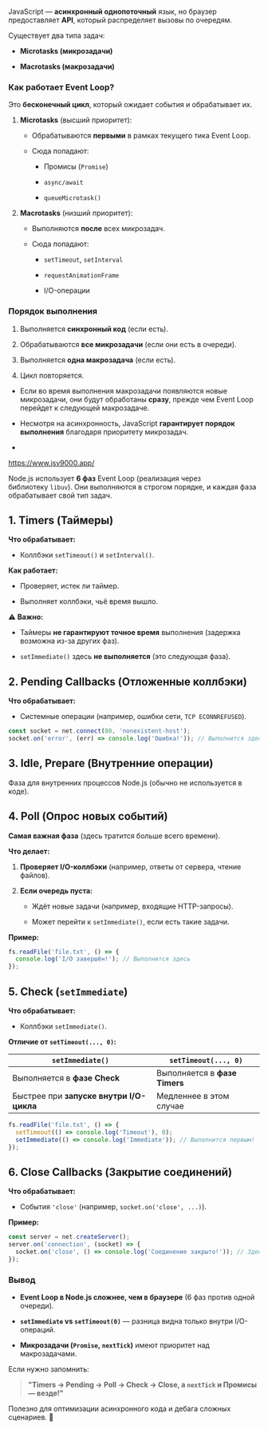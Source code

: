 
JavaScript — **асинхронный однопоточный** язык, но браузер предоставляет **API**, который распределяет вызовы по очередям.

Существует два типа задач:

- **Microtasks (микрозадачи)**
    
- **Macrotasks (макрозадачи)**
    

### **Как работает Event Loop?**

Это **бесконечный цикл**, который ожидает события и обрабатывает их.

1. **Microtasks** (высший приоритет):
    
    - Обрабатываются **первыми** в рамках текущего тика Event Loop.
        
    - Сюда попадают:
        
        - Промисы (`Promise`)
            
        - `async/await`
            
        - `queueMicrotask()`
            
2. **Macrotasks** (низший приоритет):
    
    - Выполняются **после** всех микрозадач.
        
    - Сюда попадают:
        
        - `setTimeout`, `setInterval`
            
        - `requestAnimationFrame`
            
        - I/O-операции
            

### **Порядок выполнения**

1. Выполняется **синхронный код** (если есть).
    
2. Обрабатываются **все микрозадачи** (если они есть в очереди).
    
3. Выполняется **одна макрозадача** (если есть).
    
4. Цикл повторяется.

- Если во время выполнения макрозадачи появляются новые микрозадачи, они будут обработаны **сразу**, прежде чем Event Loop перейдет к следующей макрозадаче.
    
- Несмотря на асинхронность, JavaScript **гарантирует порядок выполнения** благодаря приоритету микрозадач.
- 

https://www.jsv9000.app/



Node.js использует **6 фаз** Event Loop (реализация через библиотеку `libuv`). Они выполняются в строгом порядке, и каждая фаза обрабатывает свой тип задач.

## **1. Timers (Таймеры)**

**Что обрабатывает:**

- Коллбэки `setTimeout()` и `setInterval()`.
    

**Как работает:**

- Проверяет, истек ли таймер.
    
- Выполняет коллбэки, чьё время вышло.
    

⚠️ **Важно:**

- Таймеры **не гарантируют точное время** выполнения (задержка возможна из-за других фаз).
    
- `setImmediate()` здесь **не выполняется** (это следующая фаза).

## **2. Pending Callbacks (Отложенные коллбэки)**

**Что обрабатывает:**

- Системные операции (например, ошибки сети, `TCP ECONNREFUSED`).

```js 
const socket = net.connect(80, 'nonexistent-host');
socket.on('error', (err) => console.log('Ошибка!')); // Выполнится здесь
```


## **3. Idle, Prepare (Внутренние операции)**

Фаза для внутренних процессов Node.js (обычно не используется в коде).

## **4. Poll (Опрос новых событий)**

**Самая важная фаза** (здесь тратится больше всего времени).

**Что делает:**

1. **Проверяет I/O-коллбэки** (например, ответы от сервера, чтение файлов).
    
2. **Если очередь пуста:**
    
    - Ждёт новые задачи (например, входящие HTTP-запросы).
        
    - Может перейти к `setImmediate()`, если есть такие задачи.
        

**Пример:**

```js 
fs.readFile('file.txt', () => {
  console.log('I/O завершён!'); // Выполнится здесь
});
```


## **5. Check (`setImmediate`)**

**Что обрабатывает:**

- Коллбэки `setImmediate()`.
    

**Отличие от `setTimeout(..., 0)`:**

|`setImmediate()`|`setTimeout(..., 0)`|
|---|---|
|Выполняется в **фазе Check**|Выполняется в **фазе Timers**|
|Быстрее при **запуске внутри I/O-цикла**|Медленнее в этом случае|

```js 
fs.readFile('file.txt', () => {
  setTimeout(() => console.log('Timeout'), 0);  
  setImmediate(() => console.log('Immediate')); // Выполнится первым!
});
```

## **6. Close Callbacks (Закрытие соединений)**

**Что обрабатывает:**

- События `'close'` (например, `socket.on('close', ...)`).
    

**Пример:**

```js 
const server = net.createServer();
server.on('connection', (socket) => {
  socket.on('close', () => console.log('Соединение закрыто!')); // Здесь
});
```

### **Вывод**

- **Event Loop в Node.js сложнее, чем в браузере** (6 фаз против одной очереди).
    
- **`setImmediate` vs `setTimeout(0)`** — разница видна только внутри I/O-операций.
    
- **Микрозадачи (`Promise`, `nextTick`)** имеют приоритет над макрозадачами.
    

Если нужно запомнить:

> **"Timers → Pending → Poll → Check → Close, а `nextTick` и Промисы — везде!"**

Полезно для оптимизации асинхронного кода и дебага сложных сценариев. 🚀